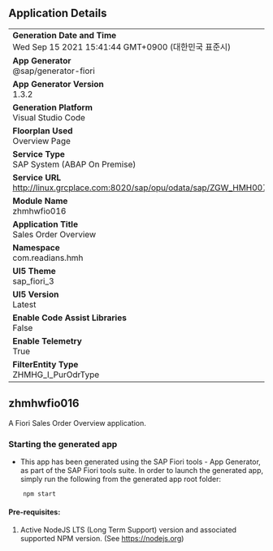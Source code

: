 ## Application Details
|               |
| ------------- |
|**Generation Date and Time**<br>Wed Sep 15 2021 15:41:44 GMT+0900 (대한민국 표준시)|
|**App Generator**<br>@sap/generator-fiori|
|**App Generator Version**<br>1.3.2|
|**Generation Platform**<br>Visual Studio Code|
|**Floorplan Used**<br>Overview Page|
|**Service Type**<br>SAP System (ABAP On Premise)|
|**Service URL**<br>http://linux.grcplace.com:8020/sap/opu/odata/sap/ZGW_HMH0070_SRV/
|**Module Name**<br>zhmhwfio016|
|**Application Title**<br>Sales Order Overview|
|**Namespace**<br>com.readians.hmh|
|**UI5 Theme**<br>sap_fiori_3|
|**UI5 Version**<br>Latest|
|**Enable Code Assist Libraries**<br>False|
|**Enable Telemetry**<br>True|
|**FilterEntity Type**<br>ZHMHG_I_PurOdrType|

## zhmhwfio016

A Fiori Sales Order Overview application.

### Starting the generated app

-   This app has been generated using the SAP Fiori tools - App Generator, as part of the SAP Fiori tools suite.  In order to launch the generated app, simply run the following from the generated app root folder:

```
    npm start
```

#### Pre-requisites:

1. Active NodeJS LTS (Long Term Support) version and associated supported NPM version.  (See https://nodejs.org)


